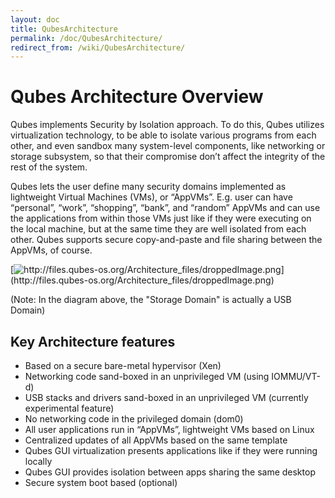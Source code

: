 ```yaml
---
layout: doc
title: QubesArchitecture
permalink: /doc/QubesArchitecture/
redirect_from: /wiki/QubesArchitecture/
---
```


Qubes Architecture Overview
===========================

Qubes implements Security by Isolation approach. To do this, Qubes utilizes virtualization technology, to be able to isolate various programs from each other, and even sandbox many system-level components, like networking or storage subsystem, so that their compromise don’t affect the integrity of the rest of the system.

Qubes lets the user define many security domains implemented as lightweight Virtual Machines (VMs), or “AppVMs”. E.g. user can have “personal”, “work”, “shopping”, “bank”, and “random” AppVMs and can use the applications from within those VMs just like if they were executing on the local machine, but at the same time they are well isolated from each other. Qubes supports secure copy-and-paste and file sharing between the AppVMs, of course.

[![](http://files.qubes-os.org/Architecture_files/droppedImage.png "http://files.qubes-os.org/Architecture_files/droppedImage.png")](http://files.qubes-os.org/Architecture_files/droppedImage.png)

(Note: In the diagram above, the "Storage Domain" is actually a USB Domain)

Key Architecture features
-------------------------

-   Based on a secure bare-metal hypervisor (Xen)
-   Networking code sand-boxed in an unprivileged VM (using IOMMU/VT-d)
-   USB stacks and drivers sand-boxed in an unprivileged VM (currently experimental feature)
-   No networking code in the privileged domain (dom0)
-   All user applications run in “AppVMs”, lightweight VMs based on Linux
-   Centralized updates of all AppVMs based on the same template
-   Qubes GUI virtualization presents applications like if they were running locally
-   Qubes GUI provides isolation between apps sharing the same desktop
-   Secure system boot based (optional)

